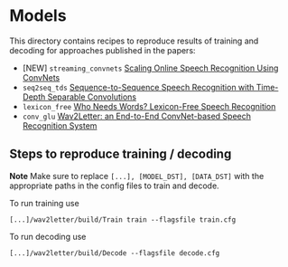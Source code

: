 # Models

This directory contains recipes to reproduce results of training and decoding for approaches published in the papers:
- [NEW] `streaming_convnets` [Scaling Online Speech Recognition Using ConvNets](https://research.fb.com/publications/scaling-up-online-speech-recognition-using-convnets/)
- `seq2seq_tds` [Sequence-to-Sequence Speech Recognition with Time-Depth Separable Convolutions](https://arxiv.org/abs/1904.02619)
- `lexicon_free` [Who Needs Words? Lexicon-Free Speech Recognition](https://arxiv.org/abs/1904.04479)
- `conv_glu` [Wav2Letter: an End-to-End ConvNet-based Speech Recognition System](https://arxiv.org/pdf/1609.03193.pdf)


## Steps to reproduce training / decoding

**Note** Make sure to replace `[...], [MODEL_DST], [DATA_DST]` with the appropriate paths in the config files to train and decode.

To run training use
```
[...]/wav2letter/build/Train train --flagsfile train.cfg
```

To run decoding use
```
[...]/wav2letter/build/Decode --flagsfile decode.cfg
```
